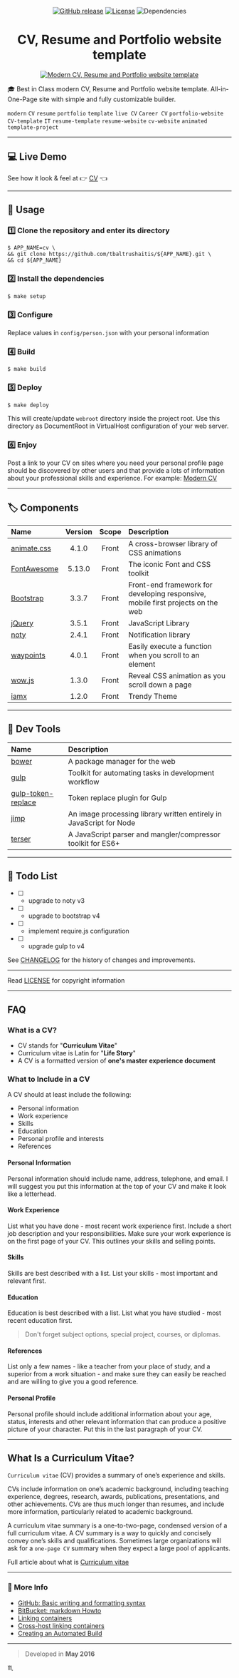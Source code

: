 <p align="center">
  <a href="https://github.com/tbaltrushaitis/cv/releases"><img src="https://img.shields.io/github/release/tbaltrushaitis/cv.svg?style=flat" alt="GitHub release"></a>
  <a href="https://github.com/tbaltrushaitis/cv/blob/master/LICENSE"><img src="https://img.shields.io/badge/license-MIT-green.svg?style=flat" alt="License"></a>
  <img src="https://img.shields.io/david/tbaltrushaitis/cv.svg" alt="Dependencies">
</p>

<p align="center">
  <h1 align="center">CV, Resume and Portfolio website template</h1>
</p>

<p align="center">
  <a href="http://bit.ly/tomascv?ref=readme">
    <img src="assets/img/cv-demo-01.gif" max-width="640px" max-height="360px" alt="Modern CV, Resume and Portfolio website template" />
  </a>
</p>

<!-- # Best-in-Class modern CV, Resume and Portfolio # -->

:mortar_board: Best in Class modern CV, Resume and Portfolio website template.
All-in-One-Page site with simple and fully customizable builder.

`modern` `CV` `resume` `portfolio` `template` `live CV` `Career CV` `portfolio-website` `CV-template` `IT` `resume-template` `resume-website` `cv-website` `animated` `template-project`

---

## :computer: Live Demo ##
<!-- See it in action at :point_right: [Modern CV](http://bit.ly/tomascv?ref_domain=github.com&ref_section=docs&ref_file=readme) :point_left: -->
See how it look & feel at :point_right: [CV][CV] :point_left:

---

## :runner: Usage ##

### :one: Clone the repository and enter its directory ###
```shell
$ APP_NAME=cv \
&& git clone https://github.com/tbaltrushaitis/${APP_NAME}.git \
&& cd ${APP_NAME}
```

### :two: Install the dependencies ###
```shell
$ make setup
```

### :three: Configure ###

Replace values in `config/person.json` with your personal information

### :four: Build ###
```shell
$ make build
```

### :five: Deploy ###
```shell
$ make deploy
```

This will create/update `webroot` directory inside the project root.
Use this directory as DocumentRoot in VirtualHost configuration of your web server.

### :six: Enjoy  ###

Post a link to your CV on sites where you need your personal profile page should be discovered by other users and that provide a lots of information about your professional skills and experience.
For example: [Modern CV](http://bit.ly/tomascv)

---

## :label: Components ##

 Name | Version | Scope | Description |
:-----|:-------:|:-----:|:------------|
 [animate.css](http://daneden.github.io/animate.css/) | 4.1.0 | Front | A cross-browser library of CSS animations
 [FontAwesome](https://fontawesome.com/) | 5.13.0 | Front | The iconic Font and CSS toolkit
 [Bootstrap](http://getbootstrap.com) | 3.3.7 | Front | Front-end framework for developing responsive, mobile first projects on the web
 [jQuery](http://jquery.com/) | 3.5.1 | Front | JavaScript Library
 [noty](http://ned.im/noty) | 2.4.1 | Front | Notification library
 [waypoints](https://github.com/imakewebthings/waypoints) | 4.0.1 | Front | Easily execute a function when you scroll to an element
 [wow.js](https://wowjs.uk/) | 1.3.0 | Front | Reveal CSS animation as you scroll down a page
 [iamx](https://trendytheme.net/items/i-am-x-html-resume-template/) | 1.2.0 | Front | Trendy Theme

---

## :wrench: Dev Tools ##

 Name | Description |
:-----|:------------|
 [bower](http://bower.io) | A package manager for the web
 [gulp](http://gulpjs.com) | Toolkit for automating tasks in development workflow
 [gulp-token-replace](https://github.com/Pictela/gulp-token-replace) | Token replace plugin for Gulp
 [jimp](https://github.com/oliver-moran/jimp) | An image processing library written entirely in JavaScript for Node
 [terser](https://github.com/terser-js/terser) | A JavaScript parser and mangler/compressor toolkit for ES6+

---

## :pushpin: Todo List ##

- [ ] - upgrade to noty v3
- [ ] - upgrade to bootstrap v4
- [ ] - implement require.js configuration
- [ ] - upgrade gulp to v4

See [CHANGELOG][Changelog] for the history of changes and improvements.

---

Read [LICENSE][License] for copyright information

---

## FAQ ##

### What is a CV? ###
- CV stands for "**Curriculum Vitae**"
- Curriculum vitae is Latin for "**Life Story**"
- A CV is a formatted version of **one's master experience document**

### What to Include in a CV ###
A CV should at least include the following:
- Personal information
- Work experience
- Skills
- Education
- Personal profile and interests
- References

#### Personal Information ####
Personal information should include name, address, telephone, and email. I will suggest you put this information at the top of your CV and make it look like a letterhead.

#### Work Experience ####
List what you have done - most recent work experience first.
Include a short job description and your responsibilities.
Make sure your work experience is on the first page of your CV. This outlines your skills and selling points.

#### Skills ####
Skills are best described with a list.
List your skills - most important and relevant first.

#### Education ####
Education is best described with a list.
List what you have studied - most recent education first.
> Don't forget subject options, special project, courses, or diplomas.

#### References ####
List only a few names - like a teacher from your place of study, and a superior from a work situation - and make sure they can easily be reached and are willing to give you a good reference.

#### Personal Profile ####
Personal profile should include additional information about your age, status, interests and other relevant information that can produce a positive picture of your character. Put this in the last paragraph of your CV.

---

## What Is a Curriculum Vitae? ##

`Curriculum vitae` (CV) provides a summary of one’s experience and skills.

CVs include information on one’s academic background, including teaching experience, degrees, research, awards, publications, presentations, and other achievements. CVs are thus much longer than resumes, and include more information, particularly related to academic background.

A curriculum vitae summary is a one-to-two-page, condensed version of a full curriculum vitae. A CV summary is a way to quickly and concisely convey one’s skills and qualifications. Sometimes large organizations will ask for a `one-page CV` summary when they expect a large pool of applicants.

Full article about what is [Curriculum vitae](http://bit.ly/2QfaIBD)

---

### :link: More Info ###

 - [GitHub: Basic writing and formatting syntax](https://help.github.com/articles/basic-writing-and-formatting-syntax)
 - [BitBucket: markdown Howto](https://bitbucket.org/tutorials/markdowndemo)
 - [Linking containers](https://docs.docker.com/engine/userguide/networking/default_network/dockerlinks.md)
 - [Cross-host linking containers](https://docs.docker.com/engine/admin/ambassador_pattern_linking.md)
 - [Creating an Automated Build](https://docs.docker.com/docker-hub/builds/)

---
> Developed in **May 2016**

:scorpius:

[Changelog]: CHANGELOG.md
[License]: LICENSE.md
[CV]: http://bit.ly/tomascv?ref_domain=github.com&ref_section=docs&ref_file=readme
